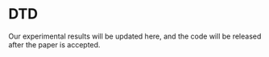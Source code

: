 # DTD
Our experimental results will be updated here, and the code will be released after the paper is accepted.
